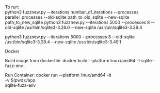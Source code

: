 To run:  
python3 fuzznew.py --iterations number_of_iterations --processes parallel_processes  --old-sqlite path_to_old_sqlite --new-sqlite path_to_new_sqlite
python3 fuzznew.py --iterations 5000 --processes 8  --old-sqlite /usr/bin/sqlite3-3.26.0 --new-sqlite /usr/bin/sqlite3-3.39.4

python3 fuzznew.py --iterations 5000 --processes 8  --old-sqlite /usr/bin/sqlite3-3.39.4 --new-sqlite /usr/bin/sqlite3-3.49.1

Docker

Build image from dockerfile:
docker build --platform linux/amd64 -t sqlite-fuzz-env .

Run Container:
docker run --platform linux/amd64 -it \
  -v $(pwd):/app \
  sqlite-fuzz-env